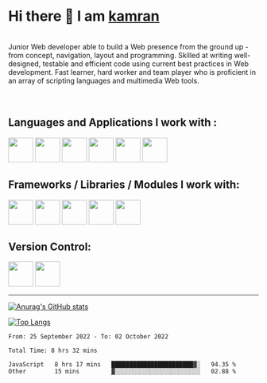 # Hi there 👋 I am [kamran](https://kamrank89.github.io/kamran89.github.io/)

<br>
Junior Web developer able to build a Web presence from the ground up - from concept, navigation, layout and programming. Skilled at writing well-designed, testable and efficient code using current best practices in Web development. Fast learner, hard worker and team player who is proficient in an array of scripting languages and multimedia Web tools.
<br>
<br>
<br>

## Languages and Applications I work with :

<p float="left">
<img src="https://cdn.jsdelivr.net/gh/devicons/devicon/icons/python/python-original.svg" width="50" height="50">
<img src="https://cdn.jsdelivr.net/gh/devicons/devicon/icons/javascript/javascript-original.svg" width="50" height="50">
<img src="https://cdn.jsdelivr.net/gh/devicons/devicon/icons/java/java-original.svg" width="50" height="50">
<img src="https://cdn.jsdelivr.net/gh/devicons/devicon/icons/jupyter/jupyter-original.svg" width="50" height="50">
<img src="https://cdn.jsdelivr.net/gh/devicons/devicon/icons/html5/html5-original.svg" width="50" height="50">
<img src="https://cdn.jsdelivr.net/gh/devicons/devicon/icons/css3/css3-original.svg" width="50" height="50">
</P>
 
## Frameworks / Libraries / Modules I work with:
<p float="left">
<img src="https://cdn.jsdelivr.net/gh/devicons/devicon/icons/react/react-original.svg" width="50" height="50">
<img src="https://cdn.jsdelivr.net/gh/devicons/devicon/icons/numpy/numpy-original.svg" width="50" height="50">
<img src="https://cdn.jsdelivr.net/gh/devicons/devicon/icons/nodejs/nodejs-original.svg" width="50" height="50">
<img src="https://cdn.jsdelivr.net/gh/devicons/devicon/icons/express/express-original.svg" width="50" height="50">
<img src="https://cdn.jsdelivr.net/gh/devicons/devicon/icons/mongodb/mongodb-original-wordmark.svg" width="50" height="50">
</P>

## Version Control:

<p>
<img src="https://cdn.jsdelivr.net/gh/devicons/devicon/icons/github/github-original-wordmark.svg" width="50" height="50">
<img src="https://cdn.jsdelivr.net/gh/devicons/devicon/icons/git/git-original.svg" width="50" height="50">
</p>

---

[![Anurag's GitHub stats](https://github-readme-stats.vercel.app/api?username=kamrank89&show_icons=true&theme=github_dark&hide=stars,prs,issues,contribs)](https://github.com/anuraghazra/github-readme-stats)

[![Top Langs](https://github-readme-stats.vercel.app/api/top-langs/?username=kamrank89&layout=compact&theme=github_dark)](https://github.com/anuraghazra/github-readme-stats)

<!--START_SECTION:waka-->

```text
From: 25 September 2022 - To: 02 October 2022

Total Time: 8 hrs 32 mins

JavaScript   8 hrs 17 mins   ███████████████████████▓░   94.35 %
Other        15 mins         ▓░░░░░░░░░░░░░░░░░░░░░░░░   02.88 %
```

<!--END_SECTION:waka-->
